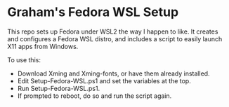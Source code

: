 Graham's Fedora WSL Setup
=========================

This repo sets up Fedora under WSL2 the way I happen to like.  It creates
and configures a Fedora WSL distro, and includes a script to easily launch
X11 apps from Windows.

To use this:

* Download Xming and Xming-fonts, or have them already installed.
* Edit Setup-Fedora-WSL.ps1 and set the variables at the top.
* Run Setup-Fedora-WSL.ps1.
* If prompted to reboot, do so and run the script again.

